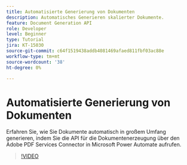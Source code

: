 ```yaml
---
title: Automatisierte Generierung von Dokumenten
description: Automatisches Generieren skalierter Dokumente.
feature: Document Generation API
role: Developer
level: Beginner
type: Tutorial
jira: KT-15030
source-git-commit: c64f1519438addb4081469afaed811fbf03ac88e
workflow-type: tm+mt
source-wordcount: '38'
ht-degree: 0%

---
```


# Automatisierte Generierung von Dokumenten

Erfahren Sie, wie Sie Dokumente automatisch in großem Umfang generieren, indem Sie die API für die Dokumentenerzeugung über den Adobe PDF Services Connector in Microsoft Power Automate aufrufen.

>[!VIDEO](https://video.tv.adobe.com/v/3428227?hidetitle=true)
